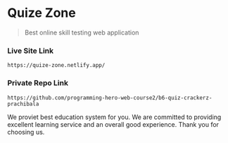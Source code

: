 # Quize Zone

> Best online skill testing web application

### Live Site Link

```
https://quize-zone.netlify.app/
```

<!-- Private repo link -->

### Private Repo Link

```
https://github.com/programming-hero-web-course2/b6-quiz-crackerz-prachibala
```

<!-- Why you choose us -->

We proviet best education system for you. We are committed to providing excellent learning service and an overall good experience. Thank you for choosing us.
